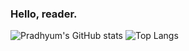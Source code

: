 ### Hello, reader.

![Pradhyum's GitHub stats](https://github-readme-stats.vercel.app/api?username=techieji&count_private=true&show_icons=true)
![Top Langs](https://github-readme-stats.vercel.app/api/top-langs/?username=techieji&exclude_repo=va_education,Analyses&layout=compact)
